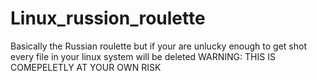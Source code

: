 # Linux_russion_roulette
Basically the Russian roulette but if your are unlucky enough to get shot every file in your linux system will be deleted
WARNING: THIS IS COMEPELETLY AT YOUR OWN RISK
